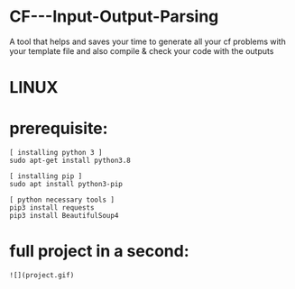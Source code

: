 # CF---Input-Output-Parsing 
A tool that helps and saves your time to generate all your cf problems with your template file and also compile &amp; check your code with the outputs

# LINUX
# prerequisite:

    [ installing python 3 ]
    sudo apt-get install python3.8 
    
    [ installing pip ]
    sudo apt install python3-pip
    
    [ python necessary tools ]
    pip3 install requests
    pip3 install BeautifulSoup4

# full project in a second:
    ![](project.gif)
